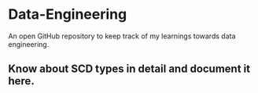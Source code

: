 # Data-Engineering

An open GitHub repository to keep track of my learnings towards data engineering.


## Know about SCD types in detail and document it here.